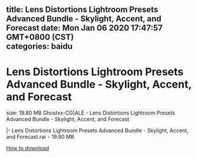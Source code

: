 
title: Lens Distortions Lightroom Presets Advanced Bundle - Skylight, Accent, and Forecast
date: Mon Jan 06 2020 17:47:57 GMT+0800 (CST)    
categories: baidu
---

# Lens Distortions Lightroom Presets Advanced Bundle - Skylight, Accent, and Forecast
size: 19.80 MB
 Ghostxx-CG|ALE - Lens Distortions Lightroom Presets Advanced Bundle - Skylight, Accent, and Forecast
 
|- Lens Distortions Lightroom Presets Advanced Bundle - Skylight, Accent, and Forecast.rar - 19.80 MB

[How to download](https://bpcam.bemobtrk.com/go/2ceec3aa-1ca2-46d6-b9ff-aaa5c184517c?jno=2033)